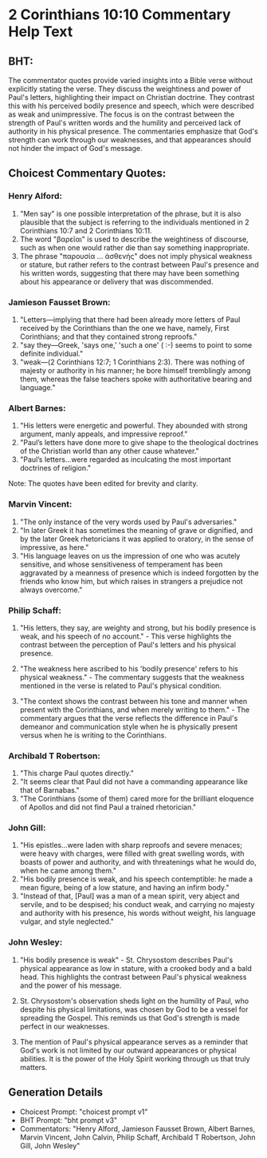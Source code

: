 # 2 Corinthians 10:10 Commentary Help Text

## BHT:
The commentator quotes provide varied insights into a Bible verse without explicitly stating the verse. They discuss the weightiness and power of Paul's letters, highlighting their impact on Christian doctrine. They contrast this with his perceived bodily presence and speech, which were described as weak and unimpressive. The focus is on the contrast between the strength of Paul's written words and the humility and perceived lack of authority in his physical presence. The commentaries emphasize that God's strength can work through our weaknesses, and that appearances should not hinder the impact of God's message.

## Choicest Commentary Quotes:
### Henry Alford:
1. "Men say" is one possible interpretation of the phrase, but it is also plausible that the subject is referring to the individuals mentioned in 2 Corinthians 10:7 and 2 Corinthians 10:11.
2. The word "βαρεῖαι" is used to describe the weightiness of discourse, such as when one would rather die than say something inappropriate.
3. The phrase "παρουσία ... ἀσθενής" does not imply physical weakness or stature, but rather refers to the contrast between Paul's presence and his written words, suggesting that there may have been something about his appearance or delivery that was discommended.

### Jamieson Fausset Brown:
1. "Letters—implying that there had been already more letters of Paul received by the Corinthians than the one we have, namely, First Corinthians; and that they contained strong reproofs."
2. "say they—Greek, 'says one,' 'such a one' ( :-) seems to point to some definite individual."
3. "weak—(2 Corinthians 12:7; 1 Corinthians 2:3). There was nothing of majesty or authority in his manner; he bore himself tremblingly among them, whereas the false teachers spoke with authoritative bearing and language."

### Albert Barnes:
1. "His letters were energetic and powerful. They abounded with strong argument, manly appeals, and impressive reproof."
2. "Paul’s letters have done more to give shape to the theological doctrines of the Christian world than any other cause whatever."
3. "Paul’s letters...were regarded as inculcating the most important doctrines of religion."

Note: The quotes have been edited for brevity and clarity.

### Marvin Vincent:
1. "The only instance of the very words used by Paul's adversaries."
2. "In later Greek it has sometimes the meaning of grave or dignified, and by the later Greek rhetoricians it was applied to oratory, in the sense of impressive, as here."
3. "His language leaves on us the impression of one who was acutely sensitive, and whose sensitiveness of temperament has been aggravated by a meanness of presence which is indeed forgotten by the friends who know him, but which raises in strangers a prejudice not always overcome."

### Philip Schaff:
1. "His letters, they say, are weighty and strong, but his bodily presence is weak, and his speech of no account." - This verse highlights the contrast between the perception of Paul's letters and his physical presence. 

2. "The weakness here ascribed to his 'bodily presence' refers to his physical weakness." - The commentary suggests that the weakness mentioned in the verse is related to Paul's physical condition.

3. "The context shows the contrast between his tone and manner when present with the Corinthians, and when merely writing to them." - The commentary argues that the verse reflects the difference in Paul's demeanor and communication style when he is physically present versus when he is writing to the Corinthians.

### Archibald T Robertson:
1. "This charge Paul quotes directly." 
2. "It seems clear that Paul did not have a commanding appearance like that of Barnabas." 
3. "The Corinthians (some of them) cared more for the brilliant eloquence of Apollos and did not find Paul a trained rhetorician."

### John Gill:
1. "His epistles...were laden with sharp reproofs and severe menaces; were heavy with charges, were filled with great swelling words, with boasts of power and authority, and with threatenings what he would do, when he came among them."
2. "His bodily presence is weak, and his speech contemptible: he made a mean figure, being of a low stature, and having an infirm body."
3. "Instead of that, [Paul] was a man of a mean spirit, very abject and servile, and to be despised; his conduct weak, and carrying no majesty and authority with his presence, his words without weight, his language vulgar, and style neglected."

### John Wesley:
1. "His bodily presence is weak" - St. Chrysostom describes Paul's physical appearance as low in stature, with a crooked body and a bald head. This highlights the contrast between Paul's physical weakness and the power of his message.

2. St. Chrysostom's observation sheds light on the humility of Paul, who despite his physical limitations, was chosen by God to be a vessel for spreading the Gospel. This reminds us that God's strength is made perfect in our weaknesses.

3. The mention of Paul's physical appearance serves as a reminder that God's work is not limited by our outward appearances or physical abilities. It is the power of the Holy Spirit working through us that truly matters.


## Generation Details
- Choicest Prompt: "choicest prompt v1"
- BHT Prompt: "bht prompt v3"
- Commentators: "Henry Alford, Jamieson Fausset Brown, Albert Barnes, Marvin Vincent, John Calvin, Philip Schaff, Archibald T Robertson, John Gill, John Wesley"
